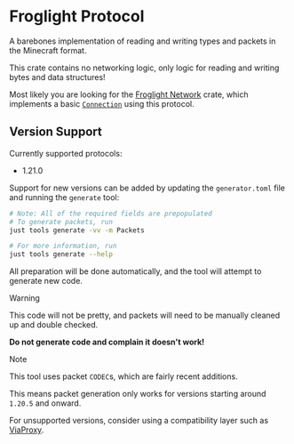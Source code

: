 # Froglight Protocol

A barebones implementation of reading and writing types and packets in the Minecraft format.

This crate contains no networking logic, only logic for reading and writing bytes and data structures!

Most likely you are looking for the [Froglight Network](../froglight-network/) crate, which implements a basic [`Connection`](../froglight-network/src/connection/mod.rs) using this protocol.

## Version Support

Currently supported protocols:
 - 1.21.0

Support for new versions can be added by updating the `generator.toml` file and running the `generate` tool:
```bash
# Note: All of the required fields are prepopulated
# To generate packets, run
just tools generate -vv -m Packets

# For more information, run
just tools generate --help
```

All preparation will be done automatically, and the tool will attempt to generate new code.

> [!Warning]
> This code will not be pretty, and packets will need to be manually cleaned up and double checked.
> 
> **Do not generate code and complain it doesn't work!**

> [!Note]
> This tool uses packet `CODEC`s, which are fairly recent additions.
>
> This means packet generation only works for versions starting around `1.20.5` and onward.
>
> For unsupported versions, consider using a compatibility layer such as [ViaProxy](`https://github.com/ViaVersion/ViaProxy`).

